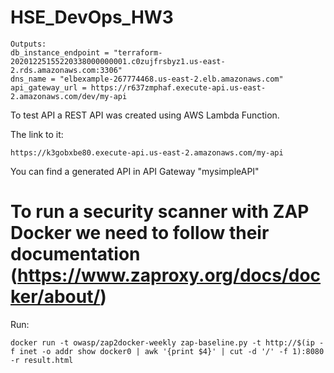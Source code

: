 # HSE_DevOps_HW3

```
Outputs: 
db_instance_endpoint = "terraform-20201225155220338000000001.c0zujfrsbyz1.us-east-2.rds.amazonaws.com:3306"
dns_name = "elbexample-267774468.us-east-2.elb.amazonaws.com"
api_gateway_url = https://r637zmphaf.execute-api.us-east-2.amazonaws.com/dev/my-api
```
To test API a REST API was created using AWS Lambda Function.

The link to it:
```
https://k3gobxbe80.execute-api.us-east-2.amazonaws.com/my-api
```
You can find a generated API in API Gateway "mysimpleAPI"

# To run a security scanner with ZAP Docker we need to follow their documentation (https://www.zaproxy.org/docs/docker/about/)

Run: 
```
docker run -t owasp/zap2docker-weekly zap-baseline.py -t http://$(ip -f inet -o addr show docker0 | awk '{print $4}' | cut -d '/' -f 1):8080 -r result.html

```

